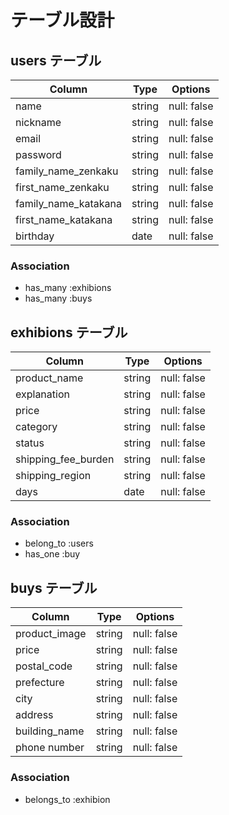 # テーブル設計

## users テーブル

| Column              | Type   | Options     |
| --------            | ------ | ----------- |
| name                | string | null: false |
| nickname            | string | null: false |
| email               | string | null: false |
| password            | string | null: false |
| family_name_zenkaku | string | null: false |
| first_name_zenkaku  | string | null: false |
| family_name_katakana| string | null: false |
| first_name_katakana | string | null: false |
| birthday            | date   | null: false |

### Association

- has_many :exhibions
- has_many :buys

## exhibions テーブル

| Column             | Type   | Options     |
| ------             | ------ | ----------- |
| product_name       | string | null: false |
| explanation        | string | null: false |
| price              | string | null: false |
| category           | string | null: false |
| status             | string | null: false |
| shipping_fee_burden| string | null: false |
| shipping_region    | string | null: false |
| days               | date   | null: false |

### Association

- belong_to :users
- has_one   :buy

## buys テーブル

| Column          | Type       | Options    |
| ------          | ---------- | -----------|
| product_image   | string     | null: false|
| price           | string     | null: false|
| postal_code     | string     | null: false|
| prefecture      | string     | null: false|
| city            | string     | null: false|
| address         | string     | null: false|
| building_name   | string     | null: false|
| phone number    | string     | null: false|

### Association

- belongs_to :exhibion

